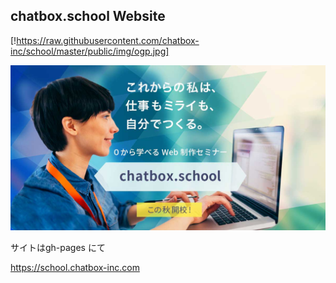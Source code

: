 ## chatbox.school Website

[!https://raw.githubusercontent.com/chatbox-inc/school/master/public/img/ogp.jpg]

![chatbox.school](https://raw.githubusercontent.com/chatbox-inc/school/master/public/img/ogp.jpg "chatbox.shool")


サイトはgh-pages にて

https://school.chatbox-inc.com